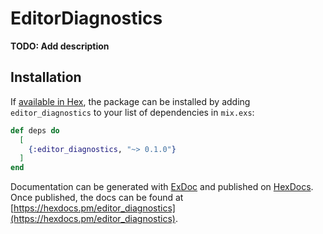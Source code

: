 # EditorDiagnostics

**TODO: Add description**

## Installation

If [available in Hex](https://hex.pm/docs/publish), the package can be installed
by adding `editor_diagnostics` to your list of dependencies in `mix.exs`:

```elixir
def deps do
  [
    {:editor_diagnostics, "~> 0.1.0"}
  ]
end
```

Documentation can be generated with [ExDoc](https://github.com/elixir-lang/ex_doc)
and published on [HexDocs](https://hexdocs.pm). Once published, the docs can
be found at [https://hexdocs.pm/editor_diagnostics](https://hexdocs.pm/editor_diagnostics).

